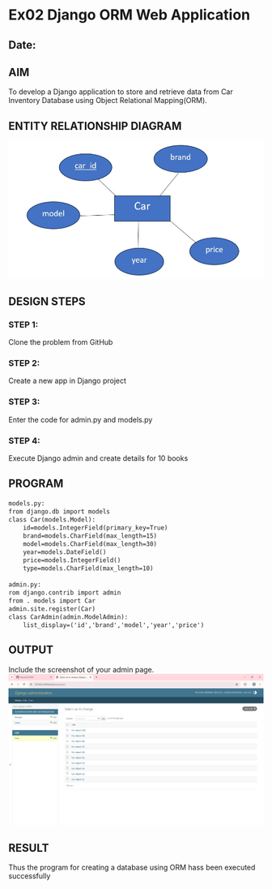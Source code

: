 # Ex02 Django ORM Web Application
## Date: 

## AIM
To develop a Django application to store and retrieve data from Car Inventory Database using Object Relational Mapping(ORM).

## ENTITY RELATIONSHIP DIAGRAM
![alt text](<WhatsApp Image 2025-09-13 at 11.16.20_85c1185f.jpg>)


## DESIGN STEPS

### STEP 1:
Clone the problem from GitHub

### STEP 2:
Create a new app in Django project

### STEP 3:
Enter the code for admin.py and models.py

### STEP 4:
Execute Django admin and create details for 10 books

## PROGRAM
```
models.py:
from django.db import models
class Car(models.Model):
    id=models.IntegerField(primary_key=True)
    brand=models.CharField(max_length=15)
    model=models.CharField(max_length=30)
    year=models.DateField()
    price=models.IntegerField()
    type=models.CharField(max_length=10)

admin.py:
rom django.contrib import admin
from . models import Car
admin.site.register(Car)
class CarAdmin(admin.ModelAdmin):
    list_display=('id','brand','model','year','price')
```



## OUTPUT

Include the screenshot of your admin page.
![alt text](<Screenshot 2025-09-13 092129.png>)


## RESULT
Thus the program for creating a database using ORM hass been executed successfully
